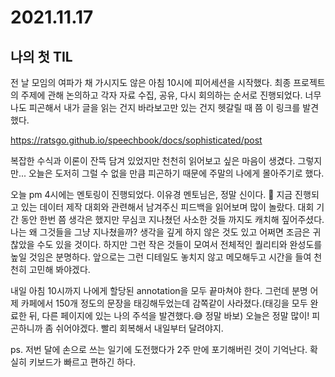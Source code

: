 2021.11.17
=====
나의 첫 TIL
-----
전 날 모임의 여파가 채 가시지도 않은 아침 10시에 피어세션을 시작했다. 최종 프로젝트의 주제에 관해 논의하고 각자 자료 수집, 공유, 다시 회의하는 순서로 진행되었다. 너무나도 피곤해서 내가 글을 읽는 건지 바라보고만 있는 건지 헷갈릴 때 쯤 이 링크를 발견했다.

<https://ratsgo.github.io/speechbook/docs/sophisticated/post>

복잡한 수식과 이론이 잔뜩 담겨 있었지만 천천히 읽어보고 싶은 마음이 생겼다. 그렇지만... 오늘은 도저히 그럴 수 없을 만큼 피곤하기 때문에 주말의 나에게 몰아주기로 했다.

오늘 pm 4시에는 멘토링이 진행되었다. 이유경 멘토님은, 정말 신이다. :angel: 지금 진행되고 있는 데이터 제작 대회와 관련해서 남겨주신 피드백을 읽어보며 많이 놀랐다. 대회 기간 동안 한번 쯤 생각은 했지만 무심코 지나쳤던 사소한 것들 까지도 캐치해 짚어주셨다. 나는 왜 그것들을 그냥 지나쳤을까? 생각을 깊게 하지 않은 것도 있고 어쩌면 조금은 귀찮았을 수도 있을 것이다. 하지만 그런 작은 것들이 모여서 전체적인 퀄리티와 완성도를 높일 것임은 분명하다. 앞으로는 그런 디테일도 놓치지 않고 메모해두고 시간을 들여 천천히 고민해 봐야겠다.

내일 아침 10시까지 나에게 할당된 annotation을 모두 끝마쳐야 한다. 그런데 분명 어제 카페에서 150개 정도의 문장을 태깅해두었는데 감쪽같이 사라졌다.(태깅을 모두 완료한 뒤, 다른 페이지에 있는 나의 주석을 발견했다.:sweat_smile: 정말 바보) 오늘은 정말 많이! 피곤하니까 좀 쉬어야겠다. 빨리 회복해서 내일부터 달려야지.

ps. 저번 달에 손으로 쓰는 일기에 도전했다가 2주 만에 포기해버린 것이 기억난다. 확실히 키보드가 빠르고 편하긴 하다. 
